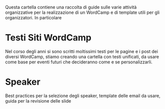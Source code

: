 Questa cartella contiene una raccolta di guide sulle varie attività organizzative per la realizzazione di un WordCamp e di template utili per gli organizzatori.
In particolare

# Testi Siti WordCamp
Nel corso degli anni si sono scritti moltissimi testi per le pagine e i post dei diversi WordCamp, stiamo creando una cartella con testi unificati, da usare come base per eventi futuri che decideranno come e se personalizzarli.

# Speaker
Best practices per la selezione degli speaker, template delle email da usare, guida per la revisione delle slide

